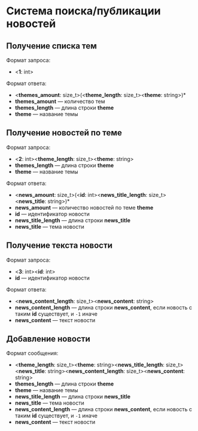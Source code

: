 # Система поиска/публикации новостей

## Получение списка тем
Формат запроса:
* <**1**: int>

Формат ответа:
* <**themes_amount**: size_t>(<**theme_length**: size_t><**theme**: string>)*
* **themes_amount** — количество тем
* **themes_length** — длина строки **theme**
* **theme** — название темы

## Получение новостей по теме
Формат запроса:
* <**2**: int><**theme_length**: size_t><**theme**: string>
* **themes_length** — длина строки **theme**
* **theme** — название темы

Формат ответа:
* <**news_amount**: size_t>(<**id**: int><**news_title_length**: size_t><**news_title**: string>)*
* **news_amount** — количество новостей по теме **theme**
* **id** — идентификатор новости
* **news_title_length** — длина строки **news_title**
* **news_title** — тема новости

## Получение текста новости
Формат запроса:
* <**3**: int><**id**: int>
* **id** — идентификатор новости

Формат ответа:
* <**news_content_length**: size_t><**news_content**: string>
* **news_content_length** — длина строки **news_content**, если новость с таким **id** существует, и `-1` иначе
* **news_content** — текст новости

## Добавление новости
Формат сообщения:
* <**theme_length**: size_t><**theme**: string><**news_title_length**: size_t><**news_title**: string><**news_content_length**: size_t><**news_content**: string>
* **themes_length** — длина строки **theme**
* **theme** — название темы
* **news_title_length** — длина строки **news_title**
* **news_title** — тема новости
* **news_content_length** — длина строки **news_content**, если новость с таким **id** существует, и `-1` иначе
* **news_content** — текст новости
